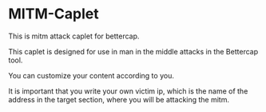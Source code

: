 # MITM-Caplet
 This is mitm attack caplet for bettercap.
 
 This caplet is designed for use in man in the middle attacks in the Bettercap tool.
 
You can customize your content according to you.

It is important that you write your own victim ip, which is the name of the address in the target section, where you will be attacking the mitm.


